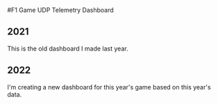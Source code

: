 #F1 Game UDP Telemetry Dashboard

## 2021
This is the old dashboard I made last year.

## 2022
I'm creating a new dashboard for this year's game based on this year's data.